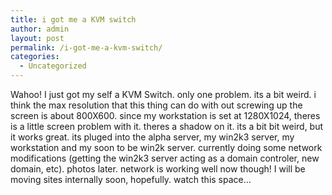 ```yaml
---
title: i got me a KVM switch
author: admin
layout: post
permalink: /i-got-me-a-kvm-switch/
categories:
  - Uncategorized
---
```

Wahoo! I just got my self a KVM Switch. only one problem. its a bit weird. i think the max resolution that this thing can do with out screwing up the screen is about 800X600. since my workstation is set at 1280X1024, theres is a little screen problem with it. theres a shadow on it. its a bit bit weird, but it works great. its pluged into the alpha server, my win2k3 server, my workstation and my soon to be win2k server. currently doing some network modifications (getting the win2k3 server acting as a domain controler, new domain, etc). photos later. network is working well now though! I will be moving sites internally soon, hopefully. watch this space&#8230;